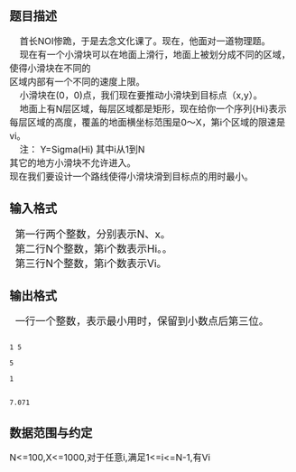 ## 题目描述

<p><span style="font-size: medium">    首长NOI惨跪，于是去念文化课了。现在，他面对一道物理题。<br>     现在有一个小滑块可以在地面上滑行，地面上被划分成不同的区域，使得小滑块在不同的<br> 区域内部有一个不同的速度上限。<br>     小滑块在(0，0)点，我们现在要推动小滑块到目标点（x,y）。<br>     地面上有N层区域，每层区域都是矩形，现在给你一个序列{Hi}表示每层区域的高度，覆盖的地面横坐标范围是0～X，第i个区域的限速是vi。<br>     注： Y=Sigma(Hi) 其中i从1到N<br> 其它的地方小滑块不允许进入。<br> 现在我们要设计一个路线使得小滑块滑到目标点的用时最小。<br> </span></p>

## 输入格式

<p><font size="4">  第一行两个整数，分别表示N、x。<br>   第二行N个整数，第i个数表示Hi。。<br>   第三行N个整数，第i个数表示Vi。<br> </font></p>

## 输出格式

<p><font size="4">  一行一个整数，表示最小用时，保留到小数点后第三位。<br> </font></p>

```input1
1 5
5
1
```
```output1
7.071
```
## 数据范围与约定

<p><span style="font-size: medium">N<=100,X<=1000,对于任意i,满足1<=i<=N-1,有Vi<V(i+1)</span></p>

